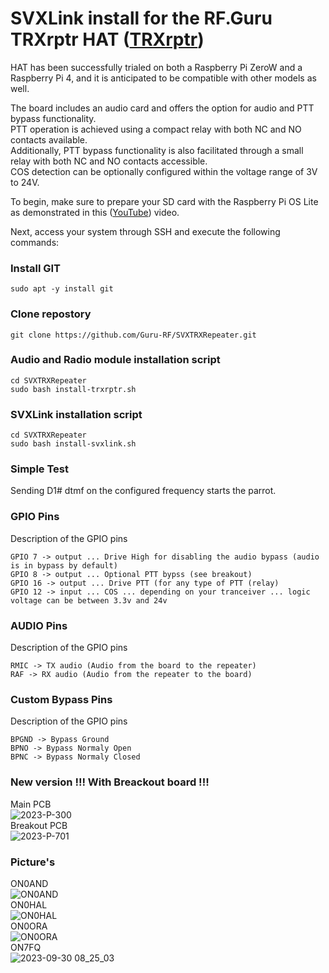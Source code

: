 # SVXLink install for the RF.Guru TRXrptr HAT ([TRXrptr](https://rf.guru/2023-k-300))

HAT has been successfully trialed on both a Raspberry Pi ZeroW and a Raspberry Pi 4, and it is anticipated to be compatible with other models as well.

The board includes an audio card and offers the option for audio and PTT bypass functionality.<br> 
PTT operation is achieved using a compact relay with both NC and NO contacts available.<br>
Additionally, PTT bypass functionality is also facilitated through a small relay with both NC and NO contacts accessible.<br>
COS detection can be optionally configured within the voltage range of 3V to 24V.<br>

To begin, make sure to prepare your SD card with the Raspberry Pi OS Lite as demonstrated in this ([YouTube](https://www.youtube.com/watch?v=vxmO_a5WNI8)) video.

Next, access your system through SSH and execute the following commands:

### Install GIT  ###
```console
sudo apt -y install git
```

### Clone repostory ###
```console
git clone https://github.com/Guru-RF/SVXTRXRepeater.git
```

### Audio and Radio module installation script ###
```console
cd SVXTRXRepeater
sudo bash install-trxrptr.sh 
```

### SVXLink installation script ###
```console
cd SVXTRXRepeater
sudo bash install-svxlink.sh
```

### Simple Test ###
Sending D1# dtmf on the configured frequency starts the parrot.


### GPIO Pins
Description of the GPIO pins
```text
GPIO 7 -> output ... Drive High for disabling the audio bypass (audio is in bypass by default)
GPIO 8 -> output ... Optional PTT bypss (see breakout)
GPIO 16 -> output ... Drive PTT (for any type of PTT (relay)
GPIO 12 -> input ... COS ... depending on your tranceiver ... logic voltage can be between 3.3v and 24v
```

### AUDIO Pins
Description of the GPIO pins
```text
RMIC -> TX audio (Audio from the board to the repeater)
RAF -> RX audio (Audio from the repeater to the board)
```

### Custom Bypass Pins
Description of the GPIO pins
```text
BPGND -> Bypass Ground
BPNO -> Bypass Normaly Open
BPNC -> Bypass Normaly Closed
```

### New version !!! With Breackout board !!!
Main PCB<br>
![2023-P-300](https://github.com/Guru-RF/SVXTRXRepeater/assets/1251767/348cf2b0-6107-4a90-9719-5b729cbd78da)<br>
Breakout PCB<br>
![2023-P-701](https://github.com/Guru-RF/SVXTRXRepeater/assets/1251767/f0934b06-4ec9-4cef-84e8-26a5313f08b8)<br>

### Picture's ###

ON0AND<br>![ON0AND](https://github.com/Guru-RF/SVXTRXRepeater/assets/1251767/ae8500d2-dcf4-4cf3-8188-8b11269a3f90)<br>
ON0HAL<br>![ON0HAL](https://github.com/Guru-RF/SVXTRXRepeater/assets/1251767/7f9c5074-71b5-40aa-8375-b926f5b23b90)<br>
ON0ORA<br>![ON0ORA](https://github.com/Guru-RF/SVXTRXRepeater/assets/1251767/10086ad7-3edd-46fc-9fe0-11c2d8879e82)<br>
ON7FQ<br>![2023-09-30 08_25_03](https://github.com/Guru-RF/SVXTRXRepeater/assets/1251767/eabed06b-c7f1-4acc-a168-5d68c663fa6c)<br>

